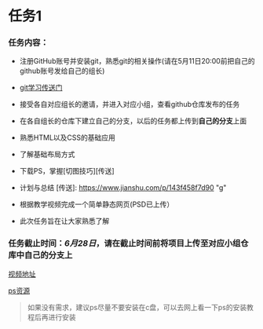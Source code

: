 # 任务1

### 任务内容：

- 注册GitHub账号并安装git，熟悉git的相关操作(请在5月11日20:00前把自己的github账号发给自己的组长)

- [git学习传送门][传送门]

  [传送门]: https://www.liaoxuefeng.com/wiki/896043488029600	"git"

- 接受各自对应组长的邀请，并进入对应小组，查看github仓库发布的任务
- 在各自组长的仓库下建立自己的分支，以后的任务都上传到**自己的分支**上面
- 熟悉HTML以及CSS的基础应用
- 了解基础布局方式
- 下载PS，掌握[切图技巧][传送]
- 计划与总结
[传送]: https://www.jianshu.com/p/143f458f7d90	"g"
- 根据教学视频完成一个简单静态网页(PSD已上传）


- 此次任务旨在让大家熟悉了解

### 任务截止时间：*6月28日*，请在截止时间前将项目上传至对应小组仓库中自己的分支上


[视频地址](https://pan.baidu.com/s/1eMBNB8u4oc_dE9kTW4bicg)



[ps资源](https://pan.baidu.com/s/1eTUWxojyC_dw7yLck0BEqw)
>如果没有需求，建议ps尽量不要安装在c盘，可以去网上看一下ps的安装教程后再进行安装





